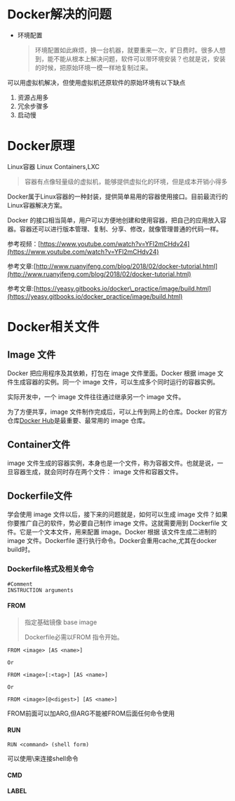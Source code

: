 # Docker解决的问题

* 环境配置
  > 环境配置如此麻烦，换一台机器，就要重来一次，旷日费时。很多人想到，能不能从根本上解决问题，软件可以带环境安装？也就是说，安装的时候，把原始环境一模一样地复制过来。

可以用虚拟机解决，但使用虚拟机还原软件的原始环境有以下缺点

1. 资源占用多
2. 冗余步骤多
3. 启动慢

# Docker原理

Linux容器 Linux Containers,LXC

> 容器有点像轻量级的虚拟机，能够提供虚拟化的环境，但是成本开销小得多

Docker属于Linux容器的一种封装，提供简单易用的容器使用接口。目前最流行的Linux容器解决方案。

Docker 的接口相当简单，用户可以方便地创建和使用容器，把自己的应用放入容器。容器还可以进行版本管理、复制、分享、修改，就像管理普通的代码一样。

参考视频：[https://www.youtube.com/watch?v=YFl2mCHdv24](https://www.youtube.com/watch?v=YFl2mCHdv24)

参考文章:[http://www.ruanyifeng.com/blog/2018/02/docker-tutorial.html](http://www.ruanyifeng.com/blog/2018/02/docker-tutorial.html)

参考文章:[https://yeasy.gitbooks.io/docker\_practice/image/build.html](https://yeasy.gitbooks.io/docker_practice/image/build.html)

# Docker相关文件

## Image 文件

Docker 把应用程序及其依赖，打包在 image 文件里面。Docker 根据 image 文件生成容器的实例。同一个 image 文件，可以生成多个同时运行的容器实例。

实际开发中，一个 image 文件往往通过继承另一个 image 文件。

为了方便共享，image 文件制作完成后，可以上传到网上的仓库。Docker 的官方仓库[Docker Hub](https://hub.docker.com/)是最重要、最常用的 image 仓库。

## Container文件

image 文件生成的容器实例，本身也是一个文件，称为容器文件。也就是说，一旦容器生成，就会同时存在两个文件： image 文件和容器文件。

## Dockerfile文件

学会使用 image 文件以后，接下来的问题就是，如何可以生成 image 文件？如果你要推广自己的软件，势必要自己制作 image 文件。这就需要用到 Dockerfile 文件。它是一个文本文件，用来配置 image。Docker 根据 该文件生成二进制的 image 文件。Dockerfile 逐行执行命令。Docker会重用cache,尤其在docker build时。

### Dockerfile格式及相关命令

```
#Comment
INSTRUCTION arguments
```

#### FROM

> 指定基础镜像 base image
>
> Dockerfile必需以FROM 指令开始。

```
FROM <image> [AS <name>]

Or

FROM <image>[:<tag>] [AS <name>]

Or

FROM <image>[@<digest>] [AS <name>]
```

FROM前面可以加ARG,但ARG不能被FROM后面任何命令使用

#### RUN

```
RUN <command> (shell form)
```
可以使用\来连接shell命令

#### CMD

#### LABEL

#### 



